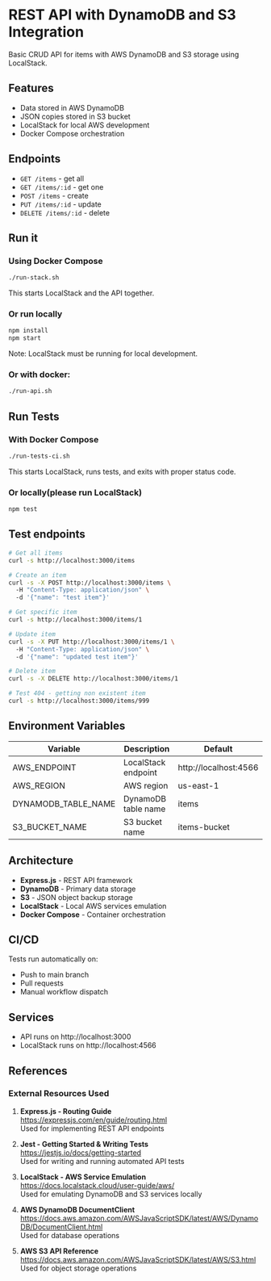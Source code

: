 # REST API with DynamoDB and S3 Integration

Basic CRUD API for items with AWS DynamoDB and S3 storage using LocalStack.

## Features

- Data stored in AWS DynamoDB
- JSON copies stored in S3 bucket
- LocalStack for local AWS development
- Docker Compose orchestration

## Endpoints

- `GET /items` - get all
- `GET /items/:id` - get one  
- `POST /items` - create
- `PUT /items/:id` - update
- `DELETE /items/:id` - delete

## Run it

### Using Docker Compose
```bash
./run-stack.sh
```
This starts LocalStack and the API together.

### Or run locally
```bash
npm install
npm start
```
Note: LocalStack must be running for local development.

### Or with docker:
```bash
./run-api.sh
```

## Run Tests

### With Docker Compose
```bash
./run-tests-ci.sh
```
This starts LocalStack, runs tests, and exits with proper status code.

### Or locally(please run LocalStack)
```bash
npm test
```

## Test endpoints

```bash
# Get all items
curl -s http://localhost:3000/items

# Create an item
curl -s -X POST http://localhost:3000/items \
  -H "Content-Type: application/json" \
  -d '{"name": "test item"}'

# Get specific item
curl -s http://localhost:3000/items/1

# Update item
curl -s -X PUT http://localhost:3000/items/1 \
  -H "Content-Type: application/json" \
  -d '{"name": "updated test item"}'

# Delete item
curl -s -X DELETE http://localhost:3000/items/1

# Test 404 - getting non existent item
curl -s http://localhost:3000/items/999
```

## Environment Variables

| Variable | Description | Default |
|----------|-------------|---------|
| AWS_ENDPOINT | LocalStack endpoint | http://localhost:4566 |
| AWS_REGION | AWS region | us-east-1 |
| DYNAMODB_TABLE_NAME | DynamoDB table name | items |
| S3_BUCKET_NAME | S3 bucket name | items-bucket |

## Architecture

- **Express.js** - REST API framework
- **DynamoDB** - Primary data storage
- **S3** - JSON object backup storage
- **LocalStack** - Local AWS services emulation
- **Docker Compose** - Container orchestration

## CI/CD

Tests run automatically on:
- Push to main branch
- Pull requests
- Manual workflow dispatch

## Services

- API runs on http://localhost:3000
- LocalStack runs on http://localhost:4566

## References

### External Resources Used

1. **Express.js - Routing Guide**  
   https://expressjs.com/en/guide/routing.html  
   Used for implementing REST API endpoints

2. **Jest - Getting Started & Writing Tests**  
   https://jestjs.io/docs/getting-started  
   Used for writing and running automated API tests

3. **LocalStack - AWS Service Emulation**  
   https://docs.localstack.cloud/user-guide/aws/  
   Used for emulating DynamoDB and S3 services locally

4. **AWS DynamoDB DocumentClient**  
   https://docs.aws.amazon.com/AWSJavaScriptSDK/latest/AWS/DynamoDB/DocumentClient.html  
   Used for database operations

5. **AWS S3 API Reference**  
   https://docs.aws.amazon.com/AWSJavaScriptSDK/latest/AWS/S3.html  
   Used for object storage operations
